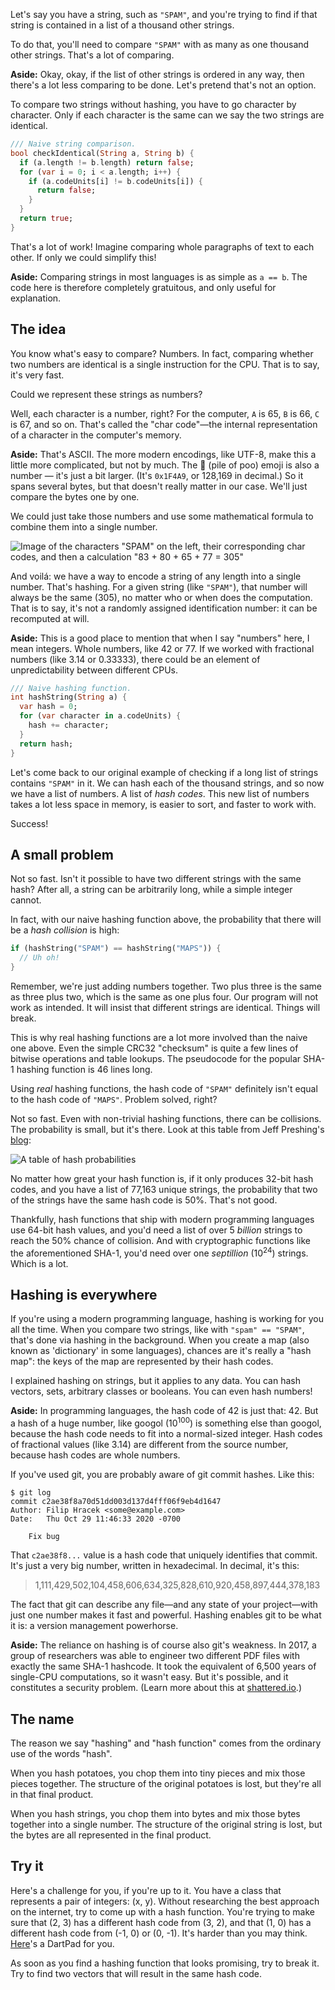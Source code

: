 Let's say you have a string, such as `"SPAM"`, and you're trying to find if that string is contained in a list of a thousand other strings.

To do that, you'll <span name="only-unordered">need</span> to compare `"SPAM"` with as many as one thousand other strings. That's a lot of comparing.

<aside name="only-unordered">

**Aside:** Okay, okay, if the list of other strings is ordered in any way, then there's a lot less comparing to be done. Let's pretend that's not an option.

</aside>

To compare two strings without hashing, you have to go character by character. Only if each character is the same can we say the two strings are identical. 

```dart
/// Naive string comparison.
bool checkIdentical(String a, String b) {
  if (a.length != b.length) return false;
  for (var i = 0; i < a.length; i++) {
    if (a.codeUnits[i] != b.codeUnits[i]) {
      return false;
    }
  }
  return true;
}
```

That's a <span name="string-identity">lot of work</span>! Imagine comparing whole paragraphs of text to each other. If only we could simplify this!

<aside name="string-identity">

**Aside:** Comparing strings in most languages is as simple as `a == b`. The code here is therefore completely gratuitous, and only useful for explanation.

</aside>

## The idea

You know what's easy to compare? Numbers. In fact, comparing whether two numbers are identical is a single instruction for the CPU. That is to say, it's very fast. 

Could we represent these strings as numbers?

Well, each character is a number, right? For the computer, `A` is 65, `B` is 66, `C` is 67, and <span name="unicode-numbers">so on</span>. That's called the "char code"—the internal representation of a character in the computer's memory.

<aside name="unicode-numbers">

**Aside:** That's ASCII. The more modern encodings, like UTF-8, make this a little more complicated, but not by much. The 💩 (pile of poo) emoji is also a number — it's just a bit larger. (It's `0x1F4A9`, or 128,169 in decimal.) So it spans several bytes, but that doesn't really matter in our case. We'll just compare the bytes one by one.

</aside>

We could just take those numbers and use some mathematical formula to combine them into a single number.

![Image of the characters "SPAM" on the left, their corresponding char codes, and then a calculation "83 + 80 + 65 + 77 = 305"](images/hashing.png)

And voilá: we have a way to encode a string of any length into a single number. That's hashing. For a given string (like `"SPAM"`), that number will always be the same (305), no matter who or when does the computation. That is to say, it's not a randomly assigned identification number: it can be recomputed at will.

<aside>

**Aside:** This is a good place to mention that when I say "numbers" here, I mean integers. Whole numbers, like 42 or 77. If we worked with fractional numbers (like 3.14 or 0.33333), there could be an element of unpredictability between different CPUs.

</aside>

```dart
/// Naive hashing function.
int hashString(String a) {
  var hash = 0;
  for (var character in a.codeUnits) {
    hash += character;
  }
  return hash;
}
```

Let's come back to our original example of checking if a long list of strings contains `"SPAM"` in it. We can hash each of the thousand strings, and so now we have a list of numbers. A list of _hash codes_. This new list of numbers takes a lot less space in memory, is easier to sort, and faster to work with.

Success!

## A small problem

Not so fast. Isn't it possible to have two different strings with the same hash? After all, a string can be arbitrarily long, while a simple integer cannot. 

In fact, with our naive hashing function above, the probability that there will be a _hash collision_ is high:

```dart
if (hashString("SPAM") == hashString("MAPS")) {
  // Uh oh!
}
```

Remember, we're just adding numbers together. Two plus three is the same as three plus two, which is the same as one plus four. Our program will not work as intended. It will insist that different strings are identical. Things will break.

This is why real hashing functions are a lot more involved than the naive one above. Even the simple CRC32 "checksum" is quite a few lines of bitwise operations and table lookups. The pseudocode for the popular SHA-1 hashing function is 46 lines long. 

Using _real_ hashing functions, the hash code of `"SPAM"` definitely isn't equal to the hash code of `"MAPS"`. Problem solved, right?

<!-- source: http://home.thep.lu.se/~bjorn/crc/ -->
<!-- source: https://en.wikipedia.org/wiki/SHA-1#SHA-1_pseudocode -->

Not so fast. Even with non-trivial hashing functions, there can be collisions. The probability is small, but it's there. Look at this table from Jeff Preshing's [blog](https://preshing.com/20110504/hash-collision-probabilities/):

![A table of hash probabilities](images/hash-probabilities.png)

No matter how great your hash function is, if it only produces 32-bit hash codes, and you have a list of 77,163 unique strings, the probability that two of the strings have the same hash code is 50%. That's not good.

Thankfully, hash functions that ship with modern programming languages use 64-bit hash values, and you'd need a list of over 5 _billion_ strings to reach the 50% chance of collision. And with cryptographic functions like the aforementioned SHA-1, you'd need over one _septillion_ (10<sup>24</sup>) strings. Which is a lot.


## Hashing is everywhere

If you're using a modern programming language, hashing is working for you all the time. When you compare two strings, like with `"spam" == "SPAM"`, that's done via hashing in the background. When you create a map (also known as 'dictionary' in some languages), chances are it's really a "hash map": the keys of the map are represented by their hash codes.

I explained hashing on strings, but it applies to any data. You can hash vectors, sets, arbitrary classes or booleans. You can even hash numbers!

<aside>

**Aside:** In programming languages, the hash code of 42 is just that: 42. But a hash of a huge number, like googol (10<sup>100</sup>) is something else than googol, because the hash code needs to fit into a normal-sized integer. Hash codes of fractional values (like 3.14) are different from the source number, because hash codes are whole numbers.

</aside>

If you've used git, you are probably aware of git commit hashes. Like this:

```text
$ git log
commit c2ae38f8a70d51dd003d137d4fff06f9eb4d1647
Author: Filip Hracek <some@example.com>
Date:   Thu Oct 29 11:46:33 2020 -0700

    Fix bug
```

That `c2ae38f8...` value is a hash code that uniquely identifies that commit. It's just a very big number, written in hexadecimal. In decimal, it's this:

> 1,111,429,502,104,458,606,634,325,828,610,920,458,897,444,378,183

The fact that git can <span name="shattered">describe any file</span>—and any state of your project—with just one number makes it fast and powerful. Hashing enables git to be what it is: a version management powerhorse.

<aside>

**Aside:** The reliance on hashing is of course also git's weakness. In 2017, a group of researchers was able to engineer two different PDF files with exactly the same SHA-1 hashcode. It took the equivalent of 6,500 years of single-CPU computations, so it wasn't easy. But it's possible, and it constitutes a security problem. (Learn more about this at [shattered.io](https://shattered.io/).)

</aside>

## The name

The reason we say "hashing" and "hash function" comes from the ordinary use of the words "hash".

When you hash potatoes, you chop them into tiny pieces and mix those pieces together. The structure of the original potatoes is lost, but they're all in that final product.

When you hash strings, you chop them into bytes and mix those bytes together into a single number. The structure of the original string is lost, but the bytes are all represented in the final product.

## Try it

Here's a challenge for you, if you're up to it. You have a class that represents a pair of integers: (x, y). Without researching the best approach on the internet, try to come up with a hash function. You're trying to make sure that (2, 3) has a different hash code from (3, 2), and that (1, 0) has a different hash code from (-1, 0) or (0, -1). It's harder than you may think. [Here](https://dartpad.dartlang.org/d8b08bf89580620ab18ff8983f105d8e)'s a DartPad for you.

As soon as you find a hashing function that looks promising, try to break it. Try to find two vectors that will result in the same hash code.